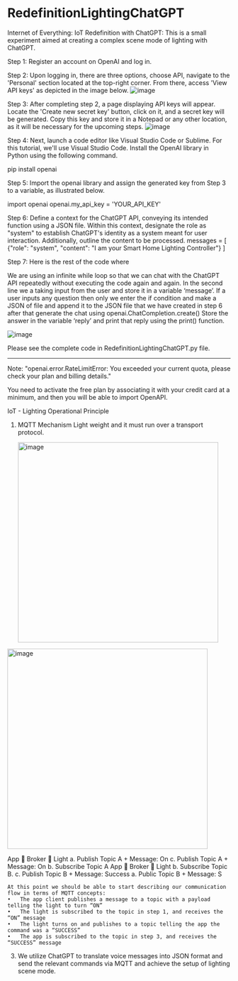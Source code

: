 # RedefinitionLightingChatGPT
Internet of Everything: IoT Redefinition with ChatGPT: This is a small experiment aimed at creating a complex scene mode of lighting with ChatGPT.

Step 1: Register an account on OpenAI and log in.

Step 2: Upon logging in, there are three options, choose API, navigate to the 'Personal' section located at the top-right corner. From there, access 'View API keys' as depicted in the image below.
![image](https://github.com/xPetersue/RedefinitionLightingChatGPT/assets/15628010/9700e83f-439e-4d6b-b5a2-e1748d9c316f)

Step 3: After completing step 2, a page displaying API keys will appear. Locate the 'Create new secret key' button, click on it, and a secret key will be generated. Copy this key and store it in a Notepad or any other location, as it will be necessary for the upcoming steps.
![image](https://github.com/xPetersue/RedefinitionLightingChatGPT/assets/15628010/0b9a433b-9414-41f6-b5bf-cea01d10e65a)

Step 4: Next, launch a code editor like Visual Studio Code or Sublime. For this tutorial, we'll use Visual Studio Code. Install the OpenAI library in Python using the following command.

pip install openai

Step 5: Import the openai library and assign the generated key from Step 3 to a variable, as illustrated below.

import openai
openai.my_api_key = 'YOUR_API_KEY'

Step 6: Define a context for the ChatGPT API, conveying its intended function using a JSON file. Within this context, designate the role as "system" to establish ChatGPT's identity as a system meant for user interaction. Additionally, outline the content to be processed.
messages = [ {"role": "system", "content": 
              "I am your Smart Home Lighting Controller"} ]

Step 7: Here is the rest of the code where 

We are using an infinite while loop so that we can chat with the ChatGPT API repeatedly without executing the code again and again. 
In the second line we a taking input from the user and store it in a variable ‘message’.
If a user inputs any question then only we enter the if condition and make a JSON of file and append it to the JSON file that we have created in step 6 after that generate the chat using openai.ChatCompletion.create()
Store the answer in the variable ‘reply’ and print that reply using the print() function.

![image](https://github.com/xPetersue/RedefinitionLightingChatGPT/assets/15628010/18293634-a38c-427d-a16f-317b7444077e)

Please see the complete code in RedefinitionLightingChatGPT.py file.
******************************************************************************************************************************
Note: "openai.error.RateLimitError: You exceeded your current quota, please check your plan and billing details." 

You need to activate the free plan by associating it with your credit card at a minimum, and then you will be able to import OpenAPI.

IoT - Lighting Operational Principle
1. MQTT Mechanism
   Light weight and it must run over a transport protocol.
   
   <img width="452" alt="image" src="https://github.com/xPetersue/RedefinitionLightingChatGPT/assets/15628010/22e1b69f-96d4-458f-b9d4-d6d89e7a6106">
   
<img width="452" alt="image" src="https://github.com/xPetersue/RedefinitionLightingChatGPT/assets/15628010/ef32d6ef-f9a4-4316-b2de-174bedf93ac4">


   App                                              Broker                     Light
    a. Publish Topic A + Message: On   c. Publish Topic A + Message: On       b. Subscribe Topic A
   App                                              Broker                      Light
    b. Subscribe Topic B.              c. Publish Topic B + Message: Success  a. Public Topic B + Message: S
    
   
    At this point we should be able to start describing our communication flow in terms of MQTT concepts: 
    •	The app client publishes a message to a topic with a payload telling the light to turn “ON”
    •	The light is subscribed to the topic in step 1, and receives the “ON” message
    •	The light turns on and publishes to a topic telling the app the command was a “SUCCESS”
    •	The app is subscribed to the topic in step 3, and receives the “SUCCESS” message

3. We utilize ChatGPT to translate voice messages into JSON format and send the relevant commands via MQTT and achieve the setup of lighting scene mode.
   

